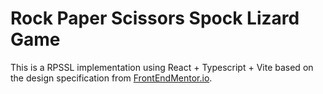 # Rock Paper Scissors Spock Lizard Game

This is a RPSSL implementation using React + Typescript + Vite based on the design specification from [FrontEndMentor.io](https://www.frontendmentor.io/).
